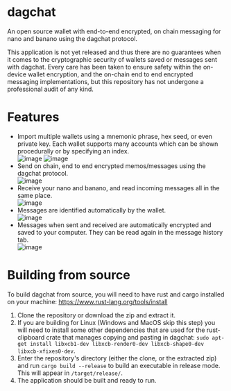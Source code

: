 # dagchat

An open source wallet with end-to-end encrypted, on chain messaging for nano and banano using the dagchat protocol.

This application is not yet released and thus there are no guarantees when it comes to the cryptographic security of wallets saved or messages sent with dagchat. Every care has been taken to ensure safety within the on-device wallet encryption, and the on-chain end to end encrypted messaging implementations, but this repository has not undergone a professional audit of any kind.

# Features
- Import multiple wallets using a mnemonic phrase, hex seed, or even private key. Each wallet supports many accounts which can be shown procedurally or by specifying an index. <br>![image](https://user-images.githubusercontent.com/97409490/165167183-11114b67-71e3-4fcd-85a6-a2a4ff6a0f1e.png) ![image](https://user-images.githubusercontent.com/97409490/165167265-30516a86-5c99-448f-930a-b3ccd1d4bd08.png)
- Send on chain, end to end encrypted memos/messages using the dagchat protocol. <br>![image](https://user-images.githubusercontent.com/97409490/165167726-ec9a9fa9-ffa0-4c2f-8a63-eddc612abdbf.png)
- Receive your nano and banano, and read incoming messages all in the same place. <br>![image](https://user-images.githubusercontent.com/97409490/165168179-358d2fac-57b5-4ef9-b1ec-35db00f3fe2b.png) 
- Messages are identified automatically by the wallet. 
<br>![image](https://user-images.githubusercontent.com/97409490/165168312-18bc63d4-8912-4278-9f83-b2390400ba49.png)
- Messages when sent and received are automatically encrypted and saved to your computer. They can be read again in the message history tab.
<br>![image](https://user-images.githubusercontent.com/97409490/165168937-b41d7884-4dd5-4c60-a934-e57a07b82742.png)

# Building from source
To build dagchat from source, you will need to have rust and cargo installed on your machine: https://www.rust-lang.org/tools/install
1. Clone the repository or download the zip and extract it.
2. If you are building for Linux (Windows and MacOS skip this step) you will need to install some other dependencies that are used for the rust-clipboard crate that manages copying and pasting in dagchat: `sudo apt-get install libxcb1-dev libxcb-render0-dev libxcb-shape0-dev libxcb-xfixes0-dev`.
3. Enter the repository's directory (either the clone, or the extracted zip) and run `cargo build --release` to build an executable in release mode. This will appear in `/target/release/`.
4. The application should be built and ready to run.
